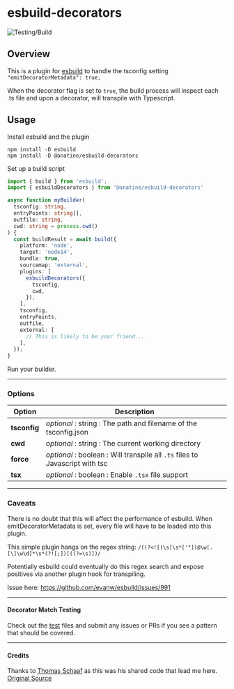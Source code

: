 # esbuild-decorators

![Testing/Build](https://github.com/anatine/esbuildnx/actions/workflows/esbuild-decorator.yml/badge.svg)

## Overview

This is a plugin for [esbuild](https://esbuild.github.io/) to handle the tsconfig setting `"emitDecoratorMetadata": true,`

When the decorator flag is set to `true`, the build process will inspect each .ts file and upon a decorator, will transpile with Typescript.

## Usage

Install esbuild and the plugin

```shell
npm install -D esbuild
npm install -D @anatine/esbuild-decorators
```

Set up a build script

```typescript
import { build } from 'esbuild';
import { esbuildDecorators } from '@anatine/esbuild-decorators'

async function myBuilder(
  tsconfig: string,
  entryPoints: string[],
  outfile: string,
  cwd: string = process.cwd()
) {
  const buildResult = await build({
    platform: 'node',
    target: 'node14',
    bundle: true,
    sourcemap: 'external',
    plugins: [
      esbuildDecorators({
        tsconfig,
        cwd,
      }),
    ],
    tsconfig,
    entryPoints,
    outfile,
    external: [
      // This is likely to be your friend...
    ],
  });
}
```

Run your builder.

-----
### Options

|  Option  |  Description |
|  ------  |  ----------- |
| **tsconfig** | _optional_ : string : The path and filename of the tsconfig.json |
| **cwd** | _optional_ : string : The current working directory |
| **force** | _optional_ : boolean : Will transpile all `.ts` files to Javascript with tsc |
| **tsx** | _optional_ : boolean : Enable `.tsx` file support |


-----
### Caveats

There is no doubt that this will affect the performance of esbuild.
When emitDecoratorMetadata is set, every file will have to be loaded into this plugin.

This simple plugin hangs on the regex string: `/((?<![(\s]\s*['"])@\w[.[\]\w\d]*\s*(?![;])[((?=\s)])/`

Potentially esbuild could eventually do this regex search and expose positives via another plugin hook for transpiling.

Issue here: https://github.com/evanw/esbuild/issues/991


-----
#### Decorator Match Testing

Check out the [test](https://github.com/anatine/esbuildnx/tree/main/packages/esbuild-decorators/src/__tests__/mock-project/app/src) files
and submit any issues or PRs if you see a pattern that should be covered.

----
#### Credits

Thanks to [Thomas Schaaf](https://github.com/thomaschaaf) as this was his shared code that lead me here.
[Original Source](https://github.com/thomaschaaf/esbuild-plugin-tsc)
